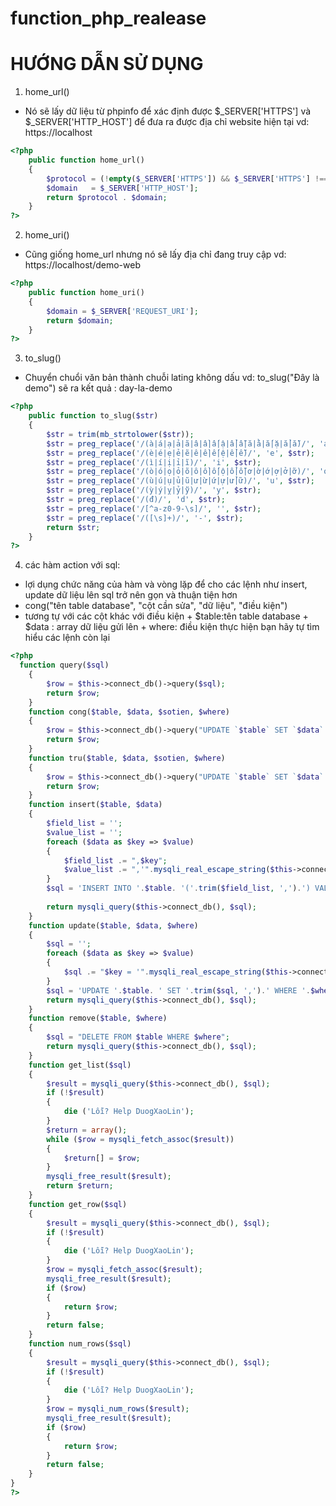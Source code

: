 # function_php_realease
# HƯỚNG DẪN SỬ DỤNG
1. home_url()
- Nó sẽ lấy dữ liệu từ phpinfo để xác định được $_SERVER['HTTPS'] và $_SERVER['HTTP_HOST'] để đưa ra được địa chỉ website hiện tại vd: https://localhost
```php
<?php
    public function home_url()
    {
        $protocol = (!empty($_SERVER['HTTPS']) && $_SERVER['HTTPS'] !== 'off' || $_SERVER['SERVER_PORT'] == 443) ? "https://" : "http://";
        $domain   = $_SERVER['HTTP_HOST'];
        return $protocol . $domain;
    }
?> 
```
2. home_uri()
- Cũng giống home_url nhưng nó sẽ lấy địa chỉ đang truy cập vd: https://localhost/demo-web
```php
<?php
    public function home_uri()
    {
        $domain = $_SERVER['REQUEST_URI'];
        return $domain;
    }
?> 
```
3. to_slug()
- Chuyển chuổi văn bản thành chuỗi lating không dấu vd: to_slug("Đây là demo") sẽ ra kết quả : day-la-demo
```php
<?php
    public function to_slug($str)
    {
        $str = trim(mb_strtolower($str));
        $str = preg_replace('/(à|á|ạ|ả|ã|â|ầ|ấ|ậ|ẩ|ẫ|ă|ằ|ắ|ặ|ẳ|ẵ)/', 'a', $str);
        $str = preg_replace('/(è|é|ẹ|ẻ|ẽ|ê|ề|ế|ệ|ể|ễ)/', 'e', $str);
        $str = preg_replace('/(ì|í|ị|ỉ|ĩ)/', 'i', $str);
        $str = preg_replace('/(ò|ó|ọ|ỏ|õ|ô|ồ|ố|ộ|ổ|ỗ|ơ|ờ|ớ|ợ|ở|ỡ)/', 'o', $str);
        $str = preg_replace('/(ù|ú|ụ|ủ|ũ|ư|ừ|ứ|ự|ử|ữ)/', 'u', $str);
        $str = preg_replace('/(ỳ|ý|ỵ|ỷ|ỹ)/', 'y', $str);
        $str = preg_replace('/(đ)/', 'd', $str);
        $str = preg_replace('/[^a-z0-9-\s]/', '', $str);
        $str = preg_replace('/([\s]+)/', '-', $str);
        return $str;
    }
?> 
```
4. các hàm action với sql:
- lợi dụng chức năng của hàm và vòng lặp để cho các lệnh như insert, update dữ liệu lên sql trở nên gọn và thuận tiện hơn
- cong("tên table database", "cột cần sửa", "dữ liệu", "điều kiện")
- tương tự với các cột khác với điều kiện 
       + $table:tên table database
       + $data : array dữ liệu gửi lên
       + where: điều kiện thực hiện
   bạn hãy tự tìm hiểu các lệnh còn lại

```php
<?php
  function query($sql)
    {
        $row = $this->connect_db()->query($sql);
        return $row;
    }
    function cong($table, $data, $sotien, $where)
    {
        $row = $this->connect_db()->query("UPDATE `$table` SET `$data` = `$data` + '$sotien' WHERE $where ");
        return $row;
    }
    function tru($table, $data, $sotien, $where)
    {
        $row = $this->connect_db()->query("UPDATE `$table` SET `$data` = `$data` - '$sotien' WHERE $where ");
        return $row;
    }
    function insert($table, $data)
    {
        $field_list = '';
        $value_list = '';
        foreach ($data as $key => $value)
        {
            $field_list .= ",$key";
            $value_list .= ",'".mysqli_real_escape_string($this->connect_db(), $value)."'";
        }
        $sql = 'INSERT INTO '.$table. '('.trim($field_list, ',').') VALUES ('.trim($value_list, ',').')';
 
        return mysqli_query($this->connect_db(), $sql);
    }
    function update($table, $data, $where)
    {
        $sql = '';
        foreach ($data as $key => $value)
        {
            $sql .= "$key = '".mysqli_real_escape_string($this->connect_db(), $value)."',";
        }
        $sql = 'UPDATE '.$table. ' SET '.trim($sql, ',').' WHERE '.$where;
        return mysqli_query($this->connect_db(), $sql);
    }
    function remove($table, $where)
    {
        $sql = "DELETE FROM $table WHERE $where";
        return mysqli_query($this->connect_db(), $sql);
    }
    function get_list($sql)
    {
        $result = mysqli_query($this->connect_db(), $sql);
        if (!$result)
        {
            die ('Lỗi? Help DuogXaoLin');
        }
        $return = array();
        while ($row = mysqli_fetch_assoc($result))
        {
            $return[] = $row;
        }
        mysqli_free_result($result);
        return $return;
    }
    function get_row($sql)
    {
        $result = mysqli_query($this->connect_db(), $sql);
        if (!$result)
        {
            die ('Lỗi? Help DuogXaoLin');
        }
        $row = mysqli_fetch_assoc($result);
        mysqli_free_result($result);
        if ($row)
        {
            return $row;
        }
        return false;
    }
    function num_rows($sql)
    {
        $result = mysqli_query($this->connect_db(), $sql);
        if (!$result)
        {
            die ('Lỗi? Help DuogXaoLin');
        }
        $row = mysqli_num_rows($result);
        mysqli_free_result($result);
        if ($row)
        {
            return $row;
        }
        return false;
    }
}
?>
